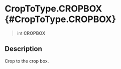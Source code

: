 CropToType.CROPBOX {#CropToType.CROPBOX}
==================

> int **CROPBOX**

Description
-----------

Crop to the crop box.
